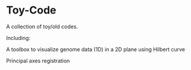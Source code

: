 # Toy-Code
A collection of toy/old codes.

Including:

A toolbox to visualize genome data (1D) in a 2D plane using Hilbert curve

Principal axes registration


